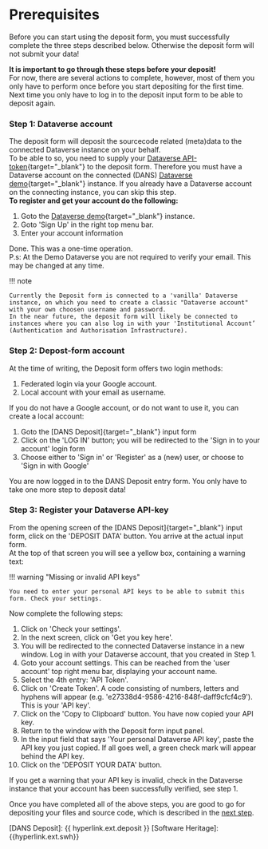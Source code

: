 Prerequisites
=============

Before you can start using the deposit form, you must successfully complete the three steps described below.
Otherwise the deposit form will not submit your data!

**It is important to go through these steps before your deposit!**   
For now, there are several actions to complete, however, most of them you only have to perform once before you start depositing for the first time.   
Next time you only have to log in to the deposit input form to be able to deposit again.

### Step 1: Dataverse account
The deposit form will deposit the sourcecode related (meta)data to the connected Dataverse instance on your behalf.  
To be able to so, you need to supply your [Dataverse API-token](https://guides.dataverse.org/en/latest/api/auth.html){target="_blank"} to the deposit form. Therefore you must have a Dataverse account on the connected (DANS) [Dataverse demo]{target="_blank"} instance. If you already have a Dataverse account on the connecting instance, you can skip this step.   
**To register and get your account do the following:**

1. Goto the [Dataverse demo]{target="_blank"} instance.
2. Goto 'Sign Up' in the right top menu bar.
3. Enter your account information

[//]: # (4. Goto the "Account Information" tab. This tab can also be reached from the 'user account' top right menu bar, 3rd entry: "Account Information".)

[//]: # (5. Click the "Send Verification Email" button.)

[//]: # (6. Check your email and confirm the given 'verify link'.)

Done. This was a one-time operation.  
P.s: At the Demo Dataverse you are not required to verify your email. This may be changed at any time.

!!! note

    Currently the Deposit form is connected to a 'vanilla' Dataverse instance, on which you need to create a classic "Dataverse account" with your own choosen username and password.
    In the near future, the deposit form will likely be connected to instances where you can also log in with your 'Institutional Account’ (Authentication and Authorisation Infrastructure).

### Step 2: Depost-form account
At the time of writing, the Deposit form offers two login methods:

1. Federated login via your Google account.
2. Local account with your email as username.

If you do not have a Google account, or do not want to use it, you can create a local account:

1. Goto the [DANS Deposit]{target="_blank"} input form
2. Click on the 'LOG IN' button; you will be redirected to the 'Sign in to your account' login form
3. Choose either to 'Sign in' or 'Register' as a (new) user, or choose to 'Sign in with Google'

You are now logged in to the DANS Deposit entry form. You only have to take one more step to deposit data!

### Step 3: Register your Dataverse API-key

From the opening screen of the [DANS Deposit]{target="_blank"} input form, click on the 'DEPOSIT DATA' button.
You arrive at the actual input form.   
At the top of that screen you will see a yellow box, containing a warning text:

!!! warning "Missing or invalid API keys"
    
    You need to enter your personal API keys to be able to submit this form. Check your settings.

Now complete the following steps:

1. Click on 'Check your settings'.
2. In the next screen, click on 'Get you key here'.
3. You will be redirected to the connected Dataverse instance in a new window. Log in with your Dataverse account, that you created in Step 1.
4. Goto your account settings. This can be reached from the 'user account' top right menu bar, displaying your account name.
5. Select the 4th entry: 'API Token'.
6. Click on 'Create Token'. A code consisting of numbers, letters and hyphens will appear (e.g. 'e27338d4-9586-4216-848f-daff9cfcf4c9'). This is your 'API key'.   
7. Click on the 'Copy to Clipboard' button. You have now copied your API key.
8. Return to the window with the Deposit form input panel.
9. In the input field that says 'Your personal Dataverse API key', paste the API key you just copied. If all goes well, a green check mark will appear behind the API key.
10. Click on the 'DEPOSIT YOUR DATA' button.

If you get a warning that your API key is invalid, check in the Dataverse instance that your account has been successfully verified, see step 1.

Once you have completed all of the above steps, you are good to go for depositing your files and source code, which is described in the [next step](research_manual.md).

[Dataverse demo]: {{hyperlink.ext.dataverse}}
[DANS Deposit]: {{ hyperlink.ext.deposit }}
[Software Heritage]: {{hyperlink.ext.swh}}